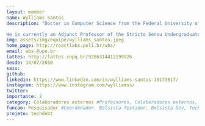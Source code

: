 ```yaml
---
layout: member
name: Wylliams Santos
description: "Doctor in Computer Science from the Federal University of Pernambuco – UFPE. Master in Computer Science from UFPE (2011). Sandwich PhD at Lero – the Irish Software Research Centre, University of Limerick, Ireland (2015-2016). Graduated in Information Systems from the Faculty of Alagoas – FAL (2008) and Technician in Software Development from the Brazilian Institute of Technology – IBRATEC (2002).

He is currently an Adjunct Professor of the Stricto Sensu Undergraduate and Postgraduate Courses (Master’s and Doctorate) in Computer Engineering at the Polytechnic School of Pernambuco (Poli / UPE). Permanent member of the Graduate Program in Computer Engineering (PPGEC). Member of the Postgraduate, Research and Innovation Chamber of the University of Pernambuco. Member of the IEEE. Member of the Brazilian Computer Society (SBC). Member of the Management Committee of the Special Commission on Information Systems (CESI) of SBC. His areas of interest and research include Software Engineering, Software Technical Debt, Agile Software Development, Digital Transformation, Industry-Academy Collaboration, and Empirical Software Engineering. Certified Scrum Master (CSM), Certified Lean Inception Facilitator (CLF) and Management 3.0 (MGT 3.0)." 
img: assets/img/equipe/wylliams_santos.jpeg
home_page: http://reactlabs.poli.br/wbs/
email: wbs.@upe.br
lattes: http://lattes.cnpq.br/9286314412199926
desde: 14/07/2010
saiu: 
github: 
linkedin: https://www.linkedin.com/in/wylliams-santos-19173817/
instagram: https://www.instagram.com/wylliamss/
twitter: 
importance: 2
category: Colaboradores externos #Professores, Colaboradores externos, Alunos, Ex-alunos
funcao: Pesquisador #Coordenador, Bolsista Testador, Bolsista Dev, Technical Debt
projeto: techdebt
---
```


